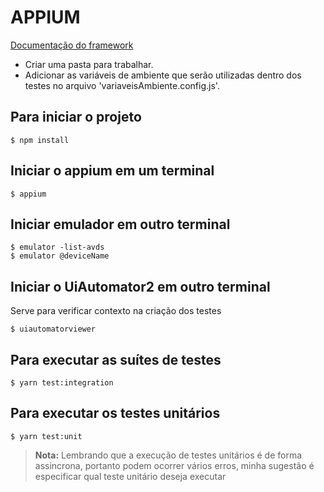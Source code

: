 
# APPIUM

[Documentação do framework](http://appium.io/docs/en/about-appium/intro/)

- Criar uma pasta para trabalhar.
- Adicionar as variáveis de ambiente que serão utilizadas dentro dos testes no arquivo 'variaveisAmbiente.config.js'.

## Para iniciar o projeto

    $ npm install

## Iniciar o appium em um terminal

    $ appium

## Iniciar emulador em outro terminal

    $ emulator -list-avds 
    $ emulator @deviceName

## Iniciar o UiAutomator2 em outro terminal
 Serve para verificar contexto na criação dos testes

    $ uiautomatorviewer


## Para executar as suítes de testes

    $ yarn test:integration

## Para executar os testes unitários

    $ yarn test:unit

>**Nota:** Lembrando que a execução de testes unitários é de forma assincrona, portanto podem ocorrer vários erros, minha sugestão é especificar qual teste unitário deseja executar
